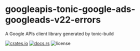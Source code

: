 # googleapis-tonic-google-ads-googleads-v22-errors

A Google APIs client library generated by tonic-build

[![crates.io](https://img.shields.io/crates/v/googleapis-tonic-google-ads-googleads-v22-errors)](https://crates.io/crates/googleapis-tonic-google-ads-googleads-v22-errors)
[![docs.rs](https://img.shields.io/docsrs/googleapis-tonic-google-ads-googleads-v22-errors)](https://docs.rs/googleapis-tonic-google-ads-googleads-v22-errors)
![license](https://img.shields.io/crates/l/googleapis-tonic-google-ads-googleads-v22-errors)
